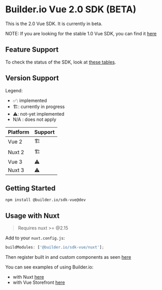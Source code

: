 # Builder.io Vue 2.0 SDK (BETA)

This is the 2.0 Vue SDK. It is currently in beta.

NOTE: If you are looking for the stable 1.0 Vue SDK, you can find it [here](/packages/vue)

## Feature Support

To check the status of the SDK, look at [these tables](../../README.md#feature-implementation).

## Version Support

Legend:

- ✅: implemented
- 🏗: currently in progress
- ⚠️: not-yet implemented
- N/A : does not apply

| Platform | Support |
| -------- | ------- |
| Vue 2    | 🏗       |
| Nuxt 2   | 🏗       |
| Vue 3    | ⚠️      |
| Nuxt 3   | ⚠️      |

## Getting Started

```
npm install @builder.io/sdk-vue@dev
```

## Usage with Nuxt

> Requires nuxt >= @2.15

Add to your `nuxt.config.js`:

```js
buildModules: ['@builder.io/sdk-vue/nuxt'];
```

Then register built in and custom components as seen [here](/examples/vue/nuxt-2/scripts/register-builder-components.js)

You can see examples of using Builder.io:

- with Nuxt [here](/examples/vue/nuxt-2/)
- with Vue Storefront [here](/examples/vue/vue-storefront-2)
